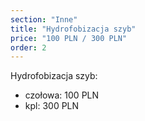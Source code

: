 ```yaml
---
section: "Inne"
title: "Hydrofobizacja szyb"
price: "100 PLN / 300 PLN"
order: 2
---
```


Hydrofobizacja szyb:
<ul>
    <li>czołowa: 100 PLN</li>
    <li>kpl: 300 PLN</li>
</ul>